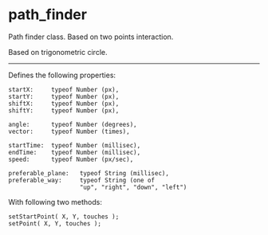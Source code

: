 path_finder
===========

Path finder class. Based on two points interaction.

Based on trigonometric circle.

___

Defines the following properties:


    startX:     typeof Number (px),
    startY:     typeof Number (px),
    shiftX:   	typeof Number (px),
    shiftY:   	typeof Number (px),

    angle:   	typeof Number (degrees),
    vector:   	typeof Number (times),

    startTime:  typeof Number (millisec),
    endTime:   	typeof Number (millisec),
    speed:   	typeof Number (px/sec),

    preferable_plane:  	typeof String (millisec),
    preferable_way:   	typeof String (one of
						"up", "right", "down", "left")


With following two methods:

	setStartPoint( X, Y, touches );
	setPoint( X, Y, touches );